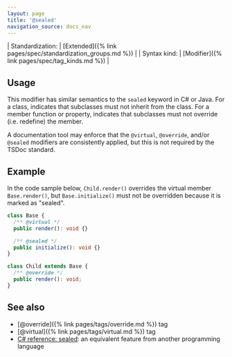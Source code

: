 ```yaml
---
layout: page
title: '@sealed'
navigation_source: docs_nav
---
```


| Standardization: | [Extended]({% link pages/spec/standardization_groups.md %}) |
| Syntax kind: | [Modifier]({% link pages/spec/tag_kinds.md %}) |

## Usage

This modifier has similar semantics to the `sealed` keyword in C# or Java. For a class, indicates that
subclasses must not inherit from the class. For a member function or property, indicates that subclasses
must not override (i.e. redefine) the member.

A documentation tool may enforce that the `@virtual`, `@override`, and/or `@sealed` modifiers are consistently
applied, but this is not required by the TSDoc standard.

## Example

In the code sample below, `Child.render()` overrides the virtual member `Base.render()`,
but `Base.initialize()` must not be overridden because it is marked as "sealed".

```ts
class Base {
  /** @virtual */
  public render(): void {}

  /** @sealed */
  public initialize(): void {}
}

class Child extends Base {
  /** @override */
  public render(): void;
}
```

## See also

- [@override]({% link pages/tags/override.md %}) tag
- [@virtual]({% link pages/tags/virtual.md %}) tag
- [C# reference: sealed](https://docs.microsoft.com/en-us/dotnet/csharp/language-reference/keywords/sealed):
  an equivalent feature from another programming language

